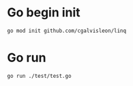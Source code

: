 # Go begin init

```
go mod init github.com/cgalvisleon/linq
```

# Go run

```
go run ./test/test.go
```
